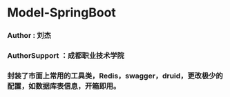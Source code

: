 # Model-SpringBoot

### Author : 刘杰
### AuthorSupport ：成都职业技术学院
### 封装了市面上常用的工具类，Redis，swagger，druid，更改极少的配置，如数据库表信息，开箱即用。
